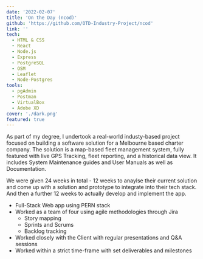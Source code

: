 ```yaml
---
date: '2022-02-07'
title: 'On the Day (ncod)'
github: 'https://github.com/OTD-Industry-Project/ncod'
link: ''
tech:
  - HTML & CSS
  - React
  - Node.js
  - Express
  - PostgreSQL
  - OSM
  - Leaflet
  - Node-Postgres
tools:
  - pgAdmin
  - Postman
  - VirtualBox
  - Adobe XD
cover: './dark.png'
featured: true
---
```


As part of my degree, I undertook a real-world industy-based project focused on building a software solution for a Melbourne based charter company. The solution is a map-based fleet management system, fully featured with live GPS Tracking, fleet reporting, and a historical data view. It includes System Maintenance guides and User Manuals as well as Documentation.

We were given 24 weeks in total - 12 weeks to anaylse their current solution and come up with a solution and prototype to integrate into their tech stack. And then a further 12 weeks to actually develop and implement the app.

- Full-Stack Web app using PERN stack
- Worked as a team of four using agile methodologies through Jira
  - Story mapping
  - Sprints and Scrums
  - Backlog tracking
- Worked closely with the Client with regular presentations and Q&A sessions
- Worked within a strict time-frame with set deliverables and milestones

